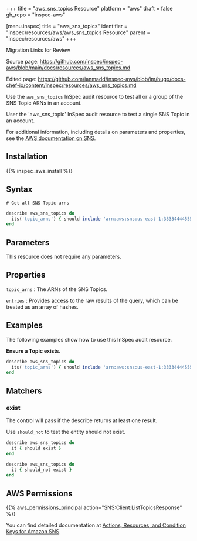 +++
title = "aws_sns_topics Resource"
platform = "aws"
draft = false
gh_repo = "inspec-aws"

[menu.inspec]
title = "aws_sns_topics"
identifier = "inspec/resources/aws/aws_sns_topics Resource"
parent = "inspec/resources/aws"
+++

<div class="admonition-note">
<p class="admonition-note-title">Migration Links for Review</p>
<div class="admonition-note-text">
<p>Source page: <a href="https://github.com/inspec/inspec-aws/blob/main/docs/resources/aws_sns_topics.md">https://github.com/inspec/inspec-aws/blob/main/docs/resources/aws_sns_topics.md</a></p>
<p>Edited page: <a href="https://github.com/ianmadd/inspec-aws/blob/im/hugo/docs-chef-io/content/inspec/resources/aws_sns_topics.md">https://github.com/ianmadd/inspec-aws/blob/im/hugo/docs-chef-io/content/inspec/resources/aws_sns_topics.md</a></p>
</div>
</div>


Use the `aws_sns_topics` InSpec audit resource to test all or a group of the SNS Topic ARNs in an account.

User the 'aws_sns_topic' InSpec audit resource to test a single SNS Topic in an account.

For additional information, including details on parameters and properties, see the [AWS documentation on SNS](https://docs.aws.amazon.com/sns/latest/dg/sns-getting-started.html).

## Installation

{{% inspec_aws_install %}}

## Syntax

    # Get all SNS Topic arns
```ruby
describe aws_sns_topics do
  its('topic_arns') { should include 'arn:aws:sns:us-east-1:333344445555:MyTopic' }
end
```

## Parameters

This resource does not require any parameters.

## Properties

`topic_arns`
: The ARNs of the SNS Topics.

`entries`
: Provides access to the raw results of the query, which can be treated as an array of hashes.

## Examples

The following examples show how to use this InSpec audit resource.

**Ensure a Topic exists.**

```ruby
describe aws_sns_topics do
  its('topic_arns') { should include 'arn:aws:sns:us-east-1:333344445555:MyTopic' }
end
```

## Matchers

### exist

The control will pass if the describe returns at least one result.

Use `should_not` to test the entity should not exist.

```ruby
describe aws_sns_topics do
  it { should exist }
end
```

```ruby
describe aws_sns_topics do
  it { should_not exist }
end
```

## AWS Permissions

{{% aws_permissions_principal action="SNS:Client:ListTopicsResponse" %}}

You can find detailed documentation at [Actions, Resources, and Condition Keys for Amazon SNS](https://docs.aws.amazon.com/IAM/latest/UserGuide/list_amazonsns.html).
